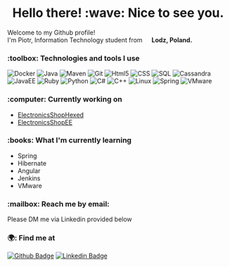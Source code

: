 <h1 align="center" >Hello there! :wave: Nice to see you.</h1>

<p>Welcome to my Github profile!<br>I'm Piotr, Information Technology student from <img src="https://image.flaticon.com/icons/svg/197/197529.svg" width="13"/> <b>Lodz, Poland.</b>
</p>

<h3 align="left"> :toolbox: Technologies and tools I use</h3>
<p>
<img alt="Docker" src="https://img.shields.io/badge/-Docker-45b8d8?style=flat-square&logo=docker&logoColor=white"/>
<img alt="Java" src="https://img.shields.io/badge/-Java-46a2f1?style=flat-square&logo=java&logoColor=white" />
<img alt="Maven" src="https://img.shields.io/badge/-Maven-007ACC?style=flat-square&logo=apache-maven&logoColor=white"/>
<img alt="Git" src="https://img.shields.io/badge/-Git-311C87?style=flat-square&logo=git&logoColor=white"/>
<img alt="Html5" src="https://img.shields.io/badge/-HTML5-764ABC?style=flat-square&logo=html5&logoColor=white"/>
<img alt="CSS" src="https://img.shields.io/badge/-CSS-B7178C?style=flat-square&logo=css3&logoColor=white"/>
<img alt="SQL" src="https://img.shields.io/badge/-SQL-CC6699?style=flat-square&logo=PostgreSQL&logoColor=white"/>
<img alt="Cassandra" src="https://img.shields.io/badge/-Cassandra-E10098?style=flat-square&logo=apache-cassandra&logoColor=white"/>
<img alt="JavaEE" src="https://img.shields.io/badge/-JavaEE-ea2845?style=flat-square&logo=java&logoColor=white"/>
<img alt="Ruby" src="https://img.shields.io/badge/-Ruby-DD0031?style=flat-square&logo=ruby&logoColor=white"/>
<img alt="Python" src="https://img.shields.io/badge/-Python-E34F26?style=flat-square&logo=python&logoColor=white"/>
<img alt="C#" src="https://img.shields.io/badge/-C%23-EC4A3F?style=flat-square&logo=C-sharp&logoColor=white"/>
<img alt="C++" src="https://img.shields.io/badge/-C%2B%2B-F9A03C?style=flat-square&logo=c%2B%2B&logoColor=white"/>
<img alt="Linux" src="https://img.shields.io/badge/-Linux-F7B93E?style=flat-square&logo=linux&logoColor=white"/>
<img alt="Spring" src="https://img.shields.io/badge/-Spring-13aa52?style=flat-square&logo=spring&logoColor=white"/>
<img alt="VMware" src="https://img.shields.io/badge/-VMware-43853d?style=flat-square&logo=VMware&logoColor=white"/>
</p>

<h3 align="left"> :computer: Currently working on</h3>

* [ElectronicsShopHexed](https://github.com/pantczak/ElectronicsShopHexed)
* [ElectronicsShopEE](https://github.com/pantczak/ElectronicsShopEE)

<h3 align="left"> :books: What I'm currently learning</h3>

* Spring
* Hibernate
* Angular
* Jenkins
* VMware

<h3 align="left"> :mailbox: Reach me by email: </h3>

Please DM me via Linkedin provided below

<h3 align="left"> 🌍: Find me at</h3>

[![Github Badge](http://img.shields.io/badge/-Github-black?style=for-the-badge&logo=github&link=https://github.com/pantczak)](https://github.com/pantczak) 
[![Linkedin Badge](https://img.shields.io/badge/-LinkedIn-blue?style=for-the-badge&logo=Linkedin&logoColor=white&link=https://www.linkedin.com/in/piotr-antczak-6a09ba18a/)](https://www.linkedin.com/in/piotr-antczak-6a09ba18a)
